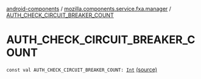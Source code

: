 [android-components](../index.md) / [mozilla.components.service.fxa.manager](index.md) / [AUTH_CHECK_CIRCUIT_BREAKER_COUNT](./-a-u-t-h_-c-h-e-c-k_-c-i-r-c-u-i-t_-b-r-e-a-k-e-r_-c-o-u-n-t.md)

# AUTH_CHECK_CIRCUIT_BREAKER_COUNT

`const val AUTH_CHECK_CIRCUIT_BREAKER_COUNT: `[`Int`](https://kotlinlang.org/api/latest/jvm/stdlib/kotlin/-int/index.html) [(source)](https://github.com/mozilla-mobile/android-components/blob/master/components/service/firefox-accounts/src/main/java/mozilla/components/service/fxa/manager/FxaAccountManager.kt#L92)